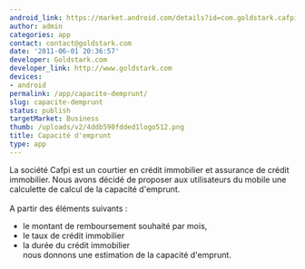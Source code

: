 ```yaml
---
android_link: https://market.android.com/details?id=com.goldstark.cafpiemprunt
author: admin
categories: app
contact: contact@goldstark.com
date: '2011-06-01 20:36:57'
developer: Goldstark.com
developer_link: http://www.goldstark.com
devices: 
- android
permalink: /app/capacite-demprunt/
slug: capacite-demprunt
status: publish
targetMarket: Business
thumb: /uploads/v2/4ddb590fdded1logo512.png
title: Capacité d'emprunt
type: app
---
```


La société Cafpi est un courtier en crédit immobilier et assurance de crédit immobilier. Nous avons décidé de proposer aux utilisateurs du mobile une calculette de calcul de la capacité d'emprunt.<br/>
<br/>
A partir des éléments suivants : <br/>
- le montant de remboursement souhaité par mois, <br/>
- le taux de crédit immobilier<br/>
- la durée du crédit immobilier<br/>
nous donnons une estimation de la capacité d'emprunt.
